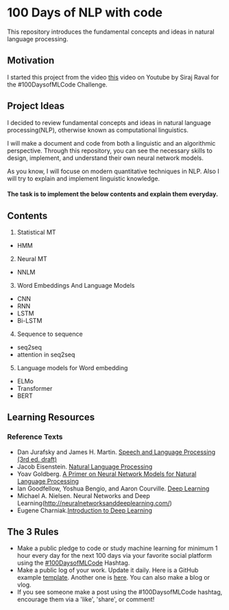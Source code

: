 
# 100 Days of NLP with code

This repository introduces the fundamental concepts and ideas in natural language processing.

## Motivation

I started this project from the video [this](https://www.youtube.com/watch?v=cuQMBj1cWPo&t=7s) video on Youtube by Siraj Raval for the #100DaysofMLCode Challenge.

## Project Ideas

I decided to review fundamental concepts and ideas in natural language processing(NLP), otherwise known as computational linguistics.

I will make a document and code from both a linguistic and an algorithmic perspective. Through this repository, you can see the necessary skills to design, implement, and understand their own neural network models.

As you know, I will focuse on modern quantitative techniques in NLP. Also I will try to explain and implement linguistic knowledge.


#### The task is to implement the below contents and explain them everyday.

## Contents

1. Statistical MT
  - HMM
  
2. Neural MT
  - NNLM
  
3. Word Embeddings And Language Models
  - CNN
  - RNN
  - LSTM
  - Bi-LSTM
  
4. Sequence to sequence
  - seq2seq
  - attention in seq2seq
  
5. Language models for Word embedding
  - ELMo
  - Transformer
  - BERT

## Learning Resources

### Reference Texts
- Dan Jurafsky and James H. Martin. [Speech and Language Processing (3rd ed. draft)](https://web.stanford.edu/~jurafsky/slp3/)
- Jacob Eisenstein. [Natural Language Processing](http://u.cs.biu.ac.il/~yogo/nnlp.pdf)
- Yoav Goldberg. [A Primer on Neural Network Models for Natural Language Processing]()
- Ian Goodfellow, Yoshua Bengio, and Aaron Courville. [Deep Learning](http://www.deeplearningbook.org/)
- Michael A. Nielsen. Neural Networks and Deep Learning(http://neuralnetworksanddeeplearning.com/)
- Eugene Charniak.[Introduction to Deep Learning](https://mitpress.mit.edu/books/introduction-deep-learning)

## The 3 Rules

- Make a public pledge to code or study machine learning for minimum 1 hour every day for the next 100 days via your favorite social platform using the [#100DaysofMLCode](https://twitter.com/sirajraval/status/1014758160572141568) Hashtag.
- Make a public log of your work. Update it daily. Here is a GitHub example [template](https://gist.github.com/llSourcell/43194e486a92532bc343f7837b178eda). Another one is [here](https://github.com/LordSomen/100DaysOfML/blob/master/Log.md). You can also
make a blog or vlog. 
- If you see someone make a post using the #100DaysofMLCode hashtag, encourage them via a 'like', 'share', or comment!
